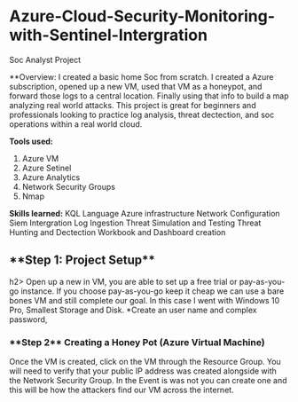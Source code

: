 # Azure-Cloud-Security-Monitoring-with-Sentinel-Intergration
Soc Analyst Project 

**Overview: I created a basic home Soc from scratch. I created a Azure subscription, opened up a new VM, used that VM as a honeypot, and forward those logs to a central location. Finally using that info to build a map analyzing real world attacks. This project is great for beginners and professionals looking to practice log analysis, threat dectection, and soc operations within a real world cloud.

**Tools used:**
1) Azure VM
2) Azure Setinel
3) Azure Analytics
4) Network Security Groups
5) Nmap

**Skills learned:**
KQL Language
Azure infrastructure
Network Configuration
Siem Intergration
Log Ingestion
Threat Simulation and Testing
Threat Hunting and Dectection
Workbook and Dashboard creation

<h2>**Step 1: Project Setup**</h2>h2>
<b1>Open up a new in VM, you are able to set up a free trial or pay-as-you-go instance. If you choose pay-as-you-go keep it cheap we can use a bare bones VM and still complete our goal. In this case I went with Windows 10 Pro, Smallest Storage and Disk. *Create an user name and complex password,</b1>

<h3>**Step 2**
Creating a Honey Pot (Azure Virtual Machine)</h3>
<b2>Once the VM is created, click on the VM through the Resource Group. You will need to verify that your public IP address was created alongside with the Network Security Group. In the Event is was not you can create one and this will be how the attackers find our VM across the internet.</b2>
